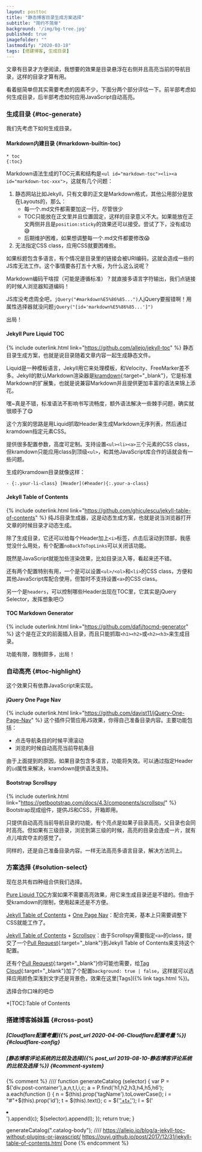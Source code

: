 ```yaml
---
layout: posttoc
title: "静态博客目录生成方案选择"
subtitle: "简约不简单"
background: '/img/bg-tree.jpg'
published: true
imagefolder: ""
lastmodify: "2020-03-18"
tags: [搭建博客, 生成目录]
---
```


文章有目录才方便阅读，我想要的效果是目录悬浮在右侧并且高亮当前的导航目录，这样的目录才算有用。

看着挺简单但其实需要考虑的因素不少，下面分两个部分评估一下。前半部考虑如何生成目录，后半部考虑如何应用JavaScript自动高亮。

### 生成目录 {#toc-generate}

我们先考虑下如何生成目录。

#### Markdown内建目录 {#markdown-builtin-toc}

```
* toc
{:toc}
```
Markdown语法生成的TOC元素和结构是`<ul id="markdown-toc"><li><a id="markdown-toc-xxx">`，这就有几个问题：

1. 静态网站比如Jekyll，只有文章的正文是Markdown格式，其他公用部分是放在Layouts的，那么：
   - 每一个.md文件都需要加这一行，尽管很少
   - TOC只能放在正文里并且位置固定，这样的目录意义不大。如果能放在正文两侧并且是`position:sticky`的效果还可以接受。尝试了下，没有成功:sweat_smile:
   - 后期维护困难，如果想调整每一个.md文件都要修改:scream:
2. 无法指定CSS class，应用CSS就要困难些。

如果标题包含多语言，有个情况是目录里的链接会被URI编码，这就会造成一些的JS库无法工作。这个事情要各打五十大板，为什么这么说呢？

Markdown编码干啥捏（可能是遵循标准）？就直接多语言字符输出，我们点链接的时候人浏览器知道编码！

JS库没考虑周全吧，`jQuery("#markdown%E5%86%85...")`人jQuery要报错啊！用属性选择器就没问题`jQuery("[id='markdown%E5%86%85...']")`

出局！

#### Jekyll Pure Liquid TOC

{% include outerlink.html link="https://github.com/allejo/jekyll-toc" %} 静态目录生成方案，也就是说目录随着文章内容一起生成静态文件。

Liquid是一种模板语言，Jekyll用它来处理模板，和Velocity、FreeMarker差不多。Jekyll的默认Markdown渲染器是[kramdown](https://kramdown.gettalong.org/index.html){:target="_blank"}，它是标准Markdown的扩展集，也就是说兼容Markdown并且提供更加丰富的语法来锦上添花。

嘿~真是不错，标准语法不影响书写流畅度，额外语法解决一些棘手问题，确实就很顺手了:yum:

这个方案的思路是用Liquid抓取Header来生成Markdown无序列表，然后通过kramdown指定元素CSS。

提供很多配置参数，高度可定制。支持设置`<ul><li><a>`三个元素的CSS class，但kramdown只能应用class到顶级`<ul>`，和其他JavaScript库合作的话就会有一些问题。

生成的kramdown目录就像这样：

`- {:.your-li-class} [Header](#header){:.your-a-class}`

#### Jekyll Table of Contents

{% include outerlink.html link="https://github.com/ghiculescu/jekyll-table-of-contents" %} 纯JS目录生成器，这是动态生成方案，也就是说当浏览器打开文章的时候目录才动态生成。

除了生成目录，它还可以给每个Header加上`<i>`标签，点击后滚动到顶部，我感觉没什么用处，有个配置`noBackToTopLinks`可以关闭该功能。

既然是JavaScript就能加些渲染效果，比如目录淡入等，看起来还不错。

还有两个配置特别有用，一个是可以设置`<ul>/<ol>`和`<li>`的CSS class，方便和其他JavaScript库配合使用，但暂时不支持设置`<a>`的CSS class。

另一个是`headers`，可以控制哪些Header出现在TOC里，它其实是jQuery Selector，发挥想象吧:smirk:

#### TOC Markdown Generator

{% include outerlink.html link="https://github.com/dafi/tocmd-generator" %} 这个是在正文的前面插入目录，而且只能抓取`<h1><h2>`或`<h2><h3>`来生成目录。

功能有限，限制颇多，出局！

### 自动高亮 {#toc-highlight}

这个效果只有依靠JavaScript来实现。

#### jQuery One Page Nav

{% include outerlink.html link="https://github.com/davist11/jQuery-One-Page-Nav" %} 这个插件只管应用JS效果，你得自己准备目录内容。主要功能包括：

- 点击导航条目的时候平滑滚动
- 浏览的时候自动高亮当前导航条目

由于上面提到的原因，如果目录包含多语言，功能将失效。可以通过指定Header的`id`属性来解决，kramdown提供语法支持。

#### Bootstrap Scrollspy

{% include outerlink.html link="https://getbootstrap.com/docs/4.3/components/scrollspy/" %} Bootstrap现成组件，提供JS和CSS，开箱即用。

只提供自动高亮当前导航目录的功能，有个亮点是如果子目录高亮，父目录也会同时高亮。但如果有三级目录，浏览到第三级的时候，高亮的目录会连成一片，就有点儿喧宾夺主的感觉了。

同样的，还是自己准备目录内容。一样无法高亮多语言目录，解决方法同上。

### 方案选择 {#solution-select}

现在总共有四种组合供我们选择。

[Pure Liquid TOC](#jekyll-pure-liquid-toc)方案如果不需要高亮效果，用它来生成目录还是不错的。但由于受kramdown的限制，使用起来还是不方便。

[Jekyll Table of Contents](#jekyll-table-of-contents) + [One Page Nav](#jquery-one-page-nav)：配合完美，基本上只需要调整下CSS就能工作了。

[Jekyll Table of Contents](#jekyll-table-of-contents) + [Scrollspy](#bootstrap-scrollspy)：由于Scrollspy需要指定`<a>`的class，提交了一个[Pull Request](https://github.com/ghiculescu/jekyll-table-of-contents/pull/29){:target="_blank"}到Jekyll Table of Contents来支持这个配置。

还有个[Pull Request](https://github.com/addywaddy/jquery.tagcloud.js/pull/18){:target="_blank"}你可能也需要，给[Tag Cloud](https://github.com/addywaddy/jquery.tagcloud.js){:target="_blank"}加了个配置`background: true | false`，这样就可以选择应用颜色深浅到文字还是背景色，效果在这里[Tags]({% link tags.html %})。

选择合你口味的吧:heart_eyes:

*[TOC]:Table of Contents

### 搭建博客姊妹篇 {#cross-post}
##### [Cloudflare配置考量]({% post_url 2020-04-06-Cloudflare配置考量 %}) {#cloudflare-config}
##### [静态博客评论系统的比较及选择]({% post_url 2019-08-10-静态博客评论系统的比较及选择 %}) {#comment-system}

{% comment %}
////
function generateCatalog (selector) {
var P = $('div.post-container'),a,n,t,l,i,c;
a = P.find('h1,h2,h3,h4,h5,h6');
a.each(function () {
n = $(this).prop('tagName').toLowerCase();
i = "#"+$(this).prop('id');
t = $(this).text();
c = $('<a href="'+i+'" rel="nofollow">'+t+'</a>');
l = $('<li class="'+n+'_nav"></li>').append(c);
$(selector).append(l);
});
return true; 
}

generateCatalog(".catalog-body");
////
https://allejo.io/blog/a-jekyll-toc-without-plugins-or-javascript/
https://ouyi.github.io/post/2017/12/31/jekyll-table-of-contents.html Done
{% endcomment %}